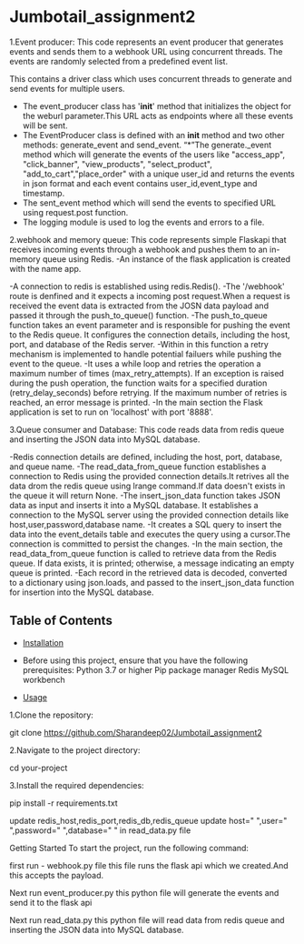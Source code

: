 # Jumbotail_assignment2

1.Event producer:
This code represents an event producer that generates events and sends them to a webhook URL using concurrent threads. The events are randomly selected from a predefined event list.

This contains a driver class which uses concurrent threads to generate and send events for multiple users.
- The event_producer class has '__init__' method that initializes the object for the weburl parameter.This URL acts as endpoints where all these events will be sent.
- The EventProducer class is defined with an __init__ method and two other methods: generate_event and send_event.
 “*”The  generate._event method which will generate the events of the users like "access_app", "click_banner", "view_products", "select_product", "add_to_cart","place_order" with a unique user_id and returns the events in json format and each event contains user_id,event_type and timestamp.
- The sent_event method which will send the events to specified URL using request.post function.
- The logging module is used to log the events and errors to a file.

2.webhook and memory queue:
This code represents simple Flaskapi that receives incoming events through a webhook and pushes them to an in-memory queue using Redis. 
-An instance of the flask application is created with the name app.

-A connection to redis is established using redis.Redis().
-The '/webhook' route is denfined and it expects a incoming post request.When a request is received the event data is extracted from the JOSN data payload and passed it through the push_to_queue() function.
-The push_to_queue function takes an event parameter and is responsible for pushing the event to the Redis queue. It configures the connection details, including the host, port, and database of the Redis server.
-Within in this function a retry mechanism is implemented to handle potential failuers while pushing the event to the queue.
-It uses a while loop and retries the operation a maximum number of times (max_retry_attempts). If an exception is raised during the push operation, the function waits for a specified duration (retry_delay_seconds) before retrying. If the maximum number of retries is reached, an error message is printed.
-In the main section the Flask application is set to run on 'localhost' with port '8888'.

3.Queue consumer and Database:
This code reads data from redis queue and inserting the JSON data into MySQL database.

-Redis connection details are defined, including the host, port, database, and queue name.
-The read_data_from_queue function establishes a connection to Redis using the provided connection details.It retrives all the data drom the redis queue using lrange command.If data doesn't exists in the queue it will return None.
-The insert_json_data function takes JSON data as input and inserts it into a MySQL database. It establishes a connection to the MySQL server using the provided connection details like host,user,password,database name.
-It creates a SQL query to insert the data into the event_details table and executes the query using a cursor.The connection is committed to persist the changes.
-In the main section, the read_data_from_queue function is called to retrieve data from the Redis queue. If data exists, it is printed; otherwise, a message indicating an empty queue is printed.
-Each record in the retrieved data is decoded, converted to a dictionary using json.loads, and passed to the insert_json_data function for insertion into the MySQL database.



## Table of Contents

- [Installation](#installation)
- Before using this project, ensure that you have the following prerequisites:
Python 3.7 or higher
Pip package manager
Redis
MySQL workbench




- [Usage](#usage)


1.Clone the repository:

git clone https://github.com/Sharandeep02/Jumbotail_assignment2

2.Navigate to the project directory:

cd your-project

3.Install the required dependencies:

pip install -r requirements.txt

update redis_host,redis_port,redis_db,redis_queue 
update  host=" ",user=" ",password=" ",database=" " in read_data.py file


Getting Started
To start the project, run the following command:

first run - webhook.py file this file runs the flask api which we created.And this accepts the payload.

Next run event_producer.py this python file will generate the events and send it to the flask api

Next run read_data.py this python file will  read data from redis queue and inserting the JSON data into MySQL database.





